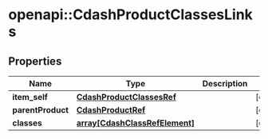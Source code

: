 # openapi::CdashProductClassesLinks


## Properties
Name | Type | Description | Notes
------------ | ------------- | ------------- | -------------
**item_self** | [**CdashProductClassesRef**](CdashProductClassesRef.md) |  | [optional] 
**parentProduct** | [**CdashProductRef**](CdashProductRef.md) |  | [optional] 
**classes** | [**array[CdashClassRefElement]**](CdashClassRefElement.md) |  | [optional] 


